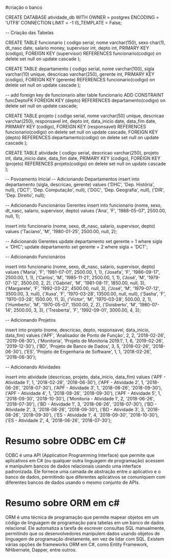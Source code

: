  
 #criação o banco

 CREATE DATABASE atividade_db
    WITH
    OWNER = postgres
    ENCODING = 'UTF8'
    CONNECTION LIMIT = -1
    IS_TEMPLATE = False;


-- Criação das Tabelas

CREATE TABLE funcionario (
	codigo serial,
	nome varchar(150),
	sexo char(1),
	dt_nasc date,
	salario money,
	supervisor int,
	depto int,
	PRIMARY KEY (codigo),
	FOREIGN KEY (supervisor) REFERENCES funcionario(codigo) on delete set null on update cascade
);

CREATE TABLE departamento (
	codigo serial,
    nome varchar(100),
	sigla varchar(10) unique,
	descricao varchar(250),
	gerente int,
	PRIMARY KEY (codigo),
	FOREIGN KEY (gerente) REFERENCES funcionario(codigo) on delete set null on update cascade
);

-- add foreign key de funcionario
alter table funcionario ADD CONSTRAINT funcDeptoFK FOREIGN KEY (depto) REFERENCES departamento(codigo) on delete set null on update cascade;

CREATE TABLE projeto (
	codigo serial,
	nome varchar(50) unique,
	descricao varchar(250),
	responsavel int,
	depto int,
	data_inicio date,
	data_fim date,
	PRIMARY KEY (codigo),
	FOREIGN KEY (responsavel) REFERENCES funcionario(codigo) on delete set null on update cascade,
	FOREIGN KEY (depto) REFERENCES departamento(codigo) on delete set null on update cascade
);

CREATE TABLE atividade (
	codigo serial,
	descricao varchar(250),
	projeto int,
	data_inicio date,
	data_fim date,
	PRIMARY KEY (codigo),
	FOREIGN KEY (projeto) REFERENCES projeto(codigo) on delete set null on update cascade
);


-- Povoamento Inicial
-- Adicionando Departamentos
insert into departamento
(sigla, descricao, gerente) values
('DHC', 'Dep. História', null),
('DCT', 'Dep. Computação', null),
('DGC', 'Dep. Geografia', null),
('DIR', 'Dep. Direito', null);

-- Adicionando Funcionários Gerentes
insert into funcionario
(nome, sexo, dt_nasc, salario, supervisor, depto)
values ('Ana', 'F', '1988-05-07', 2500.00, null, 1);

insert into funcionario
(nome, sexo, dt_nasc, salario, supervisor, depto)
values ('Taciano', 'M', '1980-01-25', 2500.00, null, 2);

-- Adicionando Gerentes
update departamento set gerente = 1 where sigla = 'DHC';
update departamento set gerente = 2 where sigla = 'DCT';

-- Adicionando Funcionários

insert into funcionario
(nome, sexo, dt_nasc, salario, supervisor, depto)
values
('Maria', 'F', '1981-07-01', 2500.00, 1, 1),
('Josefa', 'F', '1986-09-17', 2500.00, 1, 1),
('Carlos', 'M', '1985-11-21', 2500.00, 1, 1),
('José', 'M', '1979-07-12', 3500.00, 2, 2),
('Gabriel', 'M', '1981-08-11', 1850.00, null, 3),
('Margarete', 'F', '1992-03-22', 4500.00, null, 3),
('José', 'M', '1979-07-12', 3500.00, 3, null),
('Xuxa', 'F', '1970-03-28', 13500.00, null, null),
('Sasha', 'F', '1970-03-28', 1500.00, 11, 3),
('Victor', 'M', '1970-03-28', 500.00, 2, 1),
('Humberto', 'M', '1970-05-07', 1500.00, 2, 2),
('Doisberto', 'M', '1980-07-14', 2500.00, 3, 3),
('Tresberta', 'F', '1992-09-01', 3000.00, 4, 3);

-- Adicionando Projetos

insert into projeto
(nome, descricao, depto, responsavel, data_inicio, data_fim)
values
('APF', 'Analisador de Ponto de Função', 2, 2, '2018-02-26', '2019-06-30'),
('Monitoria', 'Projeto de Monitoria 2019.1', 1, 6, '2019-02-26', '2019-12-30'),
('BD', 'Projeto de Banco de Dados', 3, 5, '2018-02-26', '2018-06-30'),
('ES', 'Projeto de Engenharia de Software', 1, 1, '2018-02-26', '2018-06-30');

-- Adicionando Atividades

insert into atividade
(descricao, projeto, data_inicio, data_fim)
values
('APF - Atividade 1', 1, '2018-02-26', '2018-06-30'),
('APF - Atividade 2', 1, '2018-06-26', '2018-07-30'),
('APF - Atividade 3', 1, '2018-08-26', '2018-09-30'),
('APF - Atividade 4', 1, '2018-08-26', '2018-09-30'),
('APF - Atividade 5', 1, '2018-09-30', '2018-10-30'),
('Monitoria - Atividade 1', 2, '2018-06-26', '2018-07-30'),
('BD - Atividade 1', 3, '2018-06-26', '2018-07-30'),
('BD - Atividade 2', 3, '2018-08-26', '2018-09-30'),
('BD - Atividade 3', 3, '2018-08-26', '2018-09-30'),
('ES - Atividade 1', 4, '2018-09-30', '2018-10-30'),
('ES - Atividade 2', 4, '2018-06-26', '2018-07-30');

# Resumo sobre ODBC em C# 

ODBC é uma API (Application Programming Interface) que permite que aplicativos em C# (ou qualquer outra linguagem de programação) acessem e manipulem bancos de dados relacionais usando uma interface padronizada. Ele fornece uma camada de abstração entre o aplicativo e o banco de dados, permitindo que diferentes aplicativos se comuniquem com diferentes bancos de dados usando o mesmo conjunto de APIs.

# Resumo sobre ORM em c#

ORM é uma técnica de programação que permite mapear objetos em um código de linguagem de programação para tabelas em um banco de dados relacional. Ele automatiza a tarefa de escrever consultas SQL manualmente, permitindo que os desenvolvedores manipulem dados usando objetos de linguagem de programação diretamente, em vez de lidar com SQL. Existem várias opções de frameworks ORM em C#, como Entity Framework, NHibernate, Dapper, entre outros.